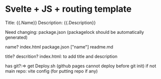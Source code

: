 # Svelte + JS + routing template
Title: {{.Name}}
Description: {{.Description}}

Need changing: package.json (packagelock should be automatically generated)


name?
index.html
package.json ["name"]
readme.md


title?
descrition?
index.html: to add title and description

has git?:=> get
  Deploy.sh (github pages cannot deploy before git init)
  if not main repo:
    vite config (for putting repo if any)


